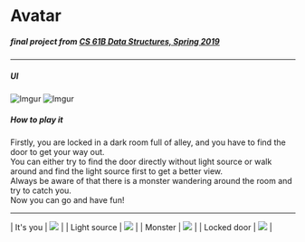 # Avatar

##### final project from [CS 61B Data Structures, Spring 2019](https://sp19.datastructur.es)

---

##### UI

![Imgur](https://i.imgur.com/IMe4fvv.png)
![Imgur](https://i.imgur.com/AGx4I6a.png)

##### How to play it

Firstly, you are locked in a dark room full of alley, and you have to find the door to get your way out.
<br/>
You can either try to find the door directly without light source or walk around and find the light source first to get a better view.
<br/>
Always be aware of that there is a monster wandering around the room and try to catch you.
<br/>
Now you can go and have fun!

---
| It's you | ![](https://i.imgur.com/OoHA8x0.png) |
| Light source | ![](https://i.imgur.com/K8z7zwp.png) |
| Monster | ![](https://i.imgur.com/hciMCn4.png) |
| Locked door | ![](https://i.imgur.com/lajty1o.png) |
